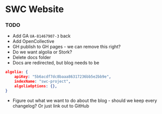 # SWC Website

### TODO

- Add GA `UA-81467907-3` back
- Add OpenCollective
- GH publish to GH pages - we can remove this right?
- Do we want algolia or Stork?
- Delete docs folder
- Docs are redirected, but blog needs to be

```json
algolia: {
    apiKey: "5b6acdf7dc8baaa86317236bb5e2bb9e",
    indexName: "swc-project",
    algoliaOptions: {},
}
```

- Figure out what we want to do about the blog - should we keep every changelog? Or just link out to GitHub
